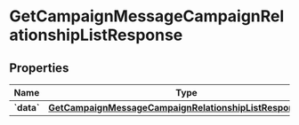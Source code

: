
# GetCampaignMessageCampaignRelationshipListResponse

## Properties
| Name | Type | Description | Notes |
| ------------ | ------------- | ------------- | ------------- |
| **&#x60;data&#x60;** | [**GetCampaignMessageCampaignRelationshipListResponseData**](GetCampaignMessageCampaignRelationshipListResponseData.md) |  |  |



